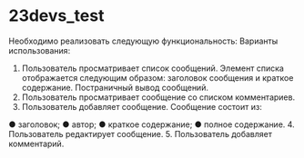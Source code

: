 # 23devs_test

Необходимо реализовать следующую функциональность:
Варианты использования:
1. Пользователь просматривает список сообщений. Элемент списка отображается
следующим образом: заголовок сообщения и краткое содержание. Постраничный вывод
сообщений.
2. Пользователь просматривает сообщение со списком комментариев.
3. Пользователь добавляет сообщение. Сообщение состоит из:

● заголовок;
● автор;
● краткое содержание;
● полное содержание.
4. Пользователь редактирует сообщение.
5. Пользователь добавляет комментарий.
